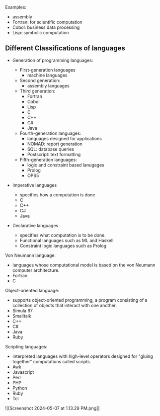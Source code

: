 Examples:
- assembly
- Fortran: for scientific computation
- Cobol: business data processing
- Lisp: symbolic computation


Different Classifications of languages
---
- Generation of programming languages:
	- First-generation languages
		- machine languages
	- Second generation:
		- assembly languages
	- Third generation:
		- Fortran
		- Cobol
		- Lisp
		- C
		- C++
		- C#
		- Java
	- Fourth-generation languages:
		- languages designed for applications
		- NOMAD: report generation
		- SQL: database queries
		- Postscript: text formatting
	- Fifth-generation languages:
		- logic and constraint based lanugages
		- Prolog
		- OPS5



- Imperative languages
	- specifies how a computation is done
	- C
	- C++
	- C#
	- Java
- Declarative languages
	- specifies what computation is to be done.
	- Functional languages such as ML and Haskell 
	- Constraint logic languages such as Prolog



Von Neumann language:
- languages whose computational model is based on the von Neumann computer architecture.
- Fortran
- C



Object-oriented language:
- supports object-oriented programming, a program consisting of a collection of objects that interact with one another.
- Simula 67
- Smalltalk
- C++
- C#
- Java
- Ruby



Scripting languages:
- interpreted languages with high-level operators designed for "gluing together" computations called scripts.
- Awk
- Javascript
- Perl
- PHP
- Python
- Ruby
- Tcl


![[Screenshot 2024-05-07 at 1.13.29 PM.png]]
